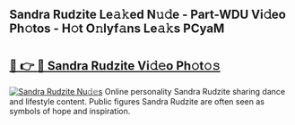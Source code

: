 ## Sandra Rudzite Le𝚊𝚔ed N𝚞𝚍e - Part-WDU Vi𝚍eo Ph𝚘tos - H𝚘t O𝚗lyf𝚊ns Le𝚊𝚔s PCyaM

# <h2><a href="http://hf1ay5.feru.top/?c=Sandra+Rudzite">🔗 👉 🔴 Sandra Rudzite Vi𝚍𝚎o Ph𝚘t𝚘𝚜</a></h2>

[![Sandra Rudzite Nu𝚍𝚎s](https://i.imgur.com/0TWrTi3.gif)](http://hf1ay5.feru.top/?c=Sandra+Rudzite)
Online personality Sandra Rudzite sharing dance and lifestyle content. Public figures Sandra Rudzite are often seen as symbols of hope and inspiration. 

